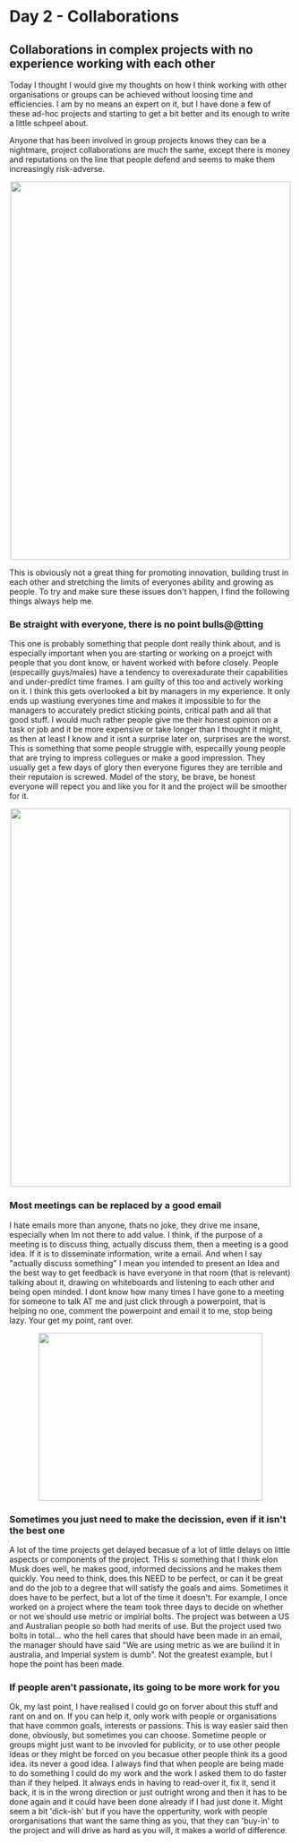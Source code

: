# Day 2 - Collaborations

## Collaborations in complex projects with no experience working with each other
Today I thought I would give my thoughts on how I think working with other organisations or groups can be achieved without loosing time and efficiencies. I am by no means an expert on it, but I have done a few of these ad-hoc projects and starting to get a bit better and its enough to write a little schpeel about. 

Anyone that has been involved in group projects knows they can be a nightmare, project collaborations are much the same, except there is money and reputations on the line that people defend and seems to make them increasingly risk-adverse.

<p align="center">
  <img width="500" height="676" src="https://img.memecdn.com/group-projects_o_188996.jpg">
</p>

This is obviously not a great thing for promoting innovation, building trust in each other and stretching the limits of everyones ability and growing as people. To try and make sure these issues don't happen, I find the following things always help me. 

### Be straight with everyone, there is no point bulls@@tting
This one is probably something that people dont really think about, and is especially important when you are starting or working on a proejct with people that you dont know, or havent worked with before closely. People (especailly guys/males) have a tendency to overexadurate their capabilities and under-predict time frames. I am guilty of this too and actively working on it. I think this gets overlooked a bit by managers in my experience. It only ends up wastiung everyones time and makes it impossible to for the managers to accurately predict sticking points, critical path and all that good stuff. I would much rather people give me their honest opinion on a task or job and it be more expensive or take longer than I thought it might, as then at least I know and it isnt a surprise later on, surprises are the worst. This is something that some people struggle with, especailly young people that are trying to impress collegues or make a good impression. They usually get a few days of glory then everyone figures they are terrible and their reputaion is screwed. Model of the story, be brave, be honest everyone will repect you and like you for it and the project will be smoother for it. 

<p align="center">
  <img width="500" height="676" src="http://www.vitamin-ha.com/wp-content/uploads/2013/03/No-Bullshit-Sign-Poster-from-Zazzle.com_-W630.jpg">
</p>

### Most meetings can be replaced by a good email
I hate emails more than anyone, thats no joke, they drive me insane, especially when Im not there to add value. I think, if the purpose of a meeting is to discuss thing, actually discuss them, then a meeting is a good idea. If it is to disseminate information, write a email. And when I say "actually discuss something" I mean you intended to present an Idea and the best way to get feedback is have everyone in that room (that is relevant) talking about it, drawing on whiteboards and listening to each other and being open minded. I dont know how many times I have gone to a meeting for someone to talk AT me and just click through a powerpoint, that is helping no one, comment the powerpoint and email it to me, stop being lazy. Your get my point, rant over. 

<p align="center">
  <img width="400" height="300" src="https://images.huffingtonpost.com/2016-05-13-1463170824-6082985-yeahonan-thumb.jpg">
</p>

### Sometimes you just need to make the decission, even if it isn't the best one
A lot of the time projects get delayed becasue of a lot of little delays on little aspects or components of the project. THis si something that I think elon Musk does well, he makes good, informed decissions and he makes them quickly. You need to think, does this NEED to be perfect, or can it be great and do the job to a degree that will satisfy the goals and aims. Sometimes it does have to be perfect, but a lot of the time it doesn't. For example, I once worked on a project where the team took three days to decide on whether or not we should use metric or impirial bolts. The project was between a US and Australian people so both had merits of use. But the project used two bolts in total... who the hell cares that should have been made in an email, the manager should have said "We are using metric as we are builind it in australia, and Imperial system is dumb". Not the greatest example, but I hope the point has been made. 

### If people aren't passionate, its going to be more work for you 
Ok, my last point, I have realised I could go on forver about this stuff and rant on and on. If you can help it, only work with people or organisations that have common goals, interests or passions. This is way easier said then done, obviously, but sometimes you can choose. Sometime people or groups might just want to be invovled for publicity, or to use other people ideas or they might be forced on you becasue other people think its a good idea. its never a good idea. I always find that when people are being made to do something I could do my work and the work I asked them to do faster than if they helped. It always ends in having to read-over it, fix it, send it back, it is in the wrong direction or just outright wrong and then it has to be done again and it could have been done already if I had just done it. Might seem a bit 'dick-ish' but if you have the oppertunity, work with people ororganisations that want the same thing as you, that they can 'buy-in' to the project and will drive as hard as you will, it makes a world of difference. 
